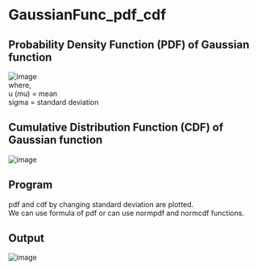 # GaussianFunc_pdf_cdf

## Probability Density Function (PDF) of Gaussian function
![image](https://github.com/VanashreeParate/Vanashree_GaussianFunc_pdf_cdf/assets/122006743/5119226b-0a45-476f-9e95-7682fc795853)                                           
where,                                             
u (mu) = mean                              
sigma = standard deviation                  
                                                            
## Cumulative Distribution Function (CDF) of Gaussian function
![image](https://github.com/VanashreeParate/Vanashree_GaussianFunc_pdf_cdf/assets/122006743/24abc248-39c2-4ebc-94f2-ffa0b3908bf3)                                                          

## Program
pdf and cdf by changing standard deviation are plotted.                                    
We can use formula of pdf or can use normpdf and normcdf functions.                        

## Output
![image](https://github.com/VanashreeParate/Vanashree_GaussianFunc_pdf_cdf/assets/122006743/14454350-0aa3-4693-9817-8c371eac6a6a)
